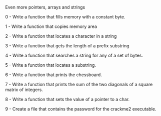 Even more pointers, arrays and strings

 0 - Write a function that fills memory with a constant byte.

 1 - Write a function that copies memory area

 2 - Write a function that locates a character in a string

 3 - Write a function that gets the length of a prefix substring

 4 - Write a function that searches a string for any of a set of bytes.

 5 - Write a function that locates a substring.

 6 - Write a function that prints the chessboard.

 7 - Write a function that prints the sum of the two diagonals of a square matrix of integers.

 8 - Write a function that sets the value of a pointer to a char.

 9 - Create a file that contains the password for the crackme2 executable.
